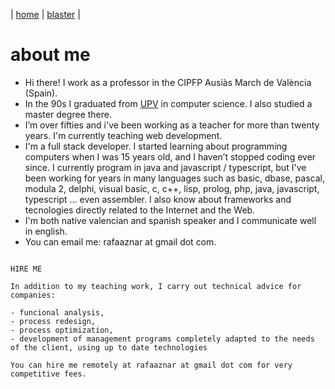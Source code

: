 
| [home](home.md) | [blaster](blaster.md) |

# about me

* Hi there! I work as a professor in the CIPFP Ausiàs March de València (Spain).
* In the 90s I graduated from [UPV](https://www.upv.es/en) in computer science. I also studied a master degree there.
* I’m over fifties and i've been working as a teacher for more than twenty years. I'm currently teaching web development.
* I'm a full stack developer. I started learning about programming computers when I was 15 years old, and I haven’t stopped coding ever since. I currently program in java and javascript / typescript, but I've been working for years in many languages such as basic, dbase, pascal, modula 2, delphi, visual basic, c, c++, lisp, prolog, php, java, javascript, typescript ... even assembler. I also know about frameworks and tecnologies directly related to the Internet and the Web.
* I'm both native valencian and spanish speaker and I communicate well in english.
* You can email me: rafaaznar at gmail dot com.

```

HIRE ME

In addition to my teaching work, I carry out technical advice for companies: 

- funcional analysis, 
- process redesign, 
- process optimization, 
- development of management programs completely adapted to the needs of the client, using up to date technologies

You can hire me remotely at rafaaznar at gmail dot com for very competitive fees.

```
